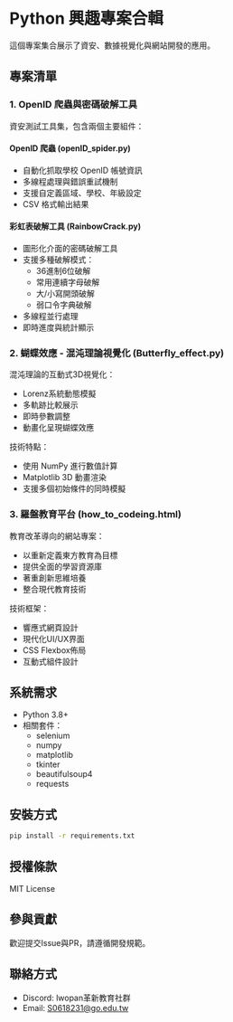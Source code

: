 # Python 興趣專案合輯

這個專案集合展示了資安、數據視覺化與網站開發的應用。

## 專案清單

### 1. OpenID 爬蟲與密碼破解工具

資安測試工具集，包含兩個主要組件：

#### OpenID 爬蟲 (openID_spider.py)
- 自動化抓取學校 OpenID 帳號資訊
- 多線程處理與錯誤重試機制
- 支援自定義區域、學校、年級設定
- CSV 格式輸出結果

#### 彩虹表破解工具 (RainbowCrack.py)
- 圖形化介面的密碼破解工具
- 支援多種破解模式：
  - 36進制6位破解
  - 常用連續字母破解
  - 大/小寫開頭破解
  - 弱口令字典破解
- 多線程並行處理
- 即時進度與統計顯示

### 2. 蝴蝶效應 - 混沌理論視覺化 (Butterfly_effect.py)

混沌理論的互動式3D視覺化：
- Lorenz系統動態模擬
- 多軌跡比較展示
- 即時參數調整
- 動畫化呈現蝴蝶效應

技術特點：
- 使用 NumPy 進行數值計算
- Matplotlib 3D 動畫渲染
- 支援多個初始條件的同時模擬

### 3. 羅盤教育平台 (how_to_codeing.html)

教育改革導向的網站專案：
- 以重新定義東方教育為目標
- 提供全面的學習資源庫
- 著重創新思維培養
- 整合現代教育技術

技術框架：
- 響應式網頁設計
- 現代化UI/UX界面
- CSS Flexbox佈局
- 互動式組件設計

## 系統需求
- Python 3.8+
- 相關套件：
  - selenium
  - numpy
  - matplotlib
  - tkinter
  - beautifulsoup4
  - requests

## 安裝方式
```bash
pip install -r requirements.txt
```

## 授權條款
MIT License

## 參與貢獻
歡迎提交Issue與PR，請遵循開發規範。

## 聯絡方式
- Discord: lwopan革新教育社群
- Email: S0618231@go.edu.tw